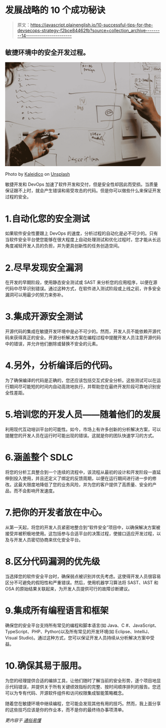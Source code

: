 # 发展战略的 10 个成功秘诀

> 原文：<https://javascript.plainenglish.io/10-successful-tips-for-the-devsecops-strategy-f2bce84462fb?source=collection_archive---------14----------------------->

## 敏捷环境中的安全开发过程。

![](img/155a56f2c7e2b5b0c5adcd19492b29f7.png)

Photo by [Kaleidico](https://unsplash.com/@kaleidico?utm_source=medium&utm_medium=referral) on [Unsplash](https://unsplash.com?utm_source=medium&utm_medium=referral)

敏捷开发和 DevOps 加速了软件开发和交付，但是安全性却因此而受损。当质量保证跟不上时，就会产生错误和易受攻击的代码。但是你可以做些什么来保证开发过程的安全。

# 1.自动化您的安全测试

如果软件安全性要跟上 DevOps 的速度，分析过程的自动化是必不可少的。只有当软件安全平台使您能够在很大程度上自动处理测试和优化过程时，您才能从长远角度减轻开发人员的负担，并为更具创新性的任务创造空间。

# 2.尽早发现安全漏洞

在开发的早期阶段，使用静态安全测试或 SAST 来分析您的应用程序，以便在源代码中尽早识别错误。通过这种方式，在软件进入测试阶段或上线之前，许多安全漏洞可以用最少的努力来弥补。

# 3.集成开源安全测试

开源代码的集成在敏捷开发环境中是必不可少的。然而，开发人员不能依赖开源代码来获得真正的安全。开源分析解决方案在编程过程中提醒开发人员注意开源代码中的错误，并允许他们删除或替换不安全的元素。

# 4.另外，分析编译后的代码。

为了确保编译的代码是正确的，您还应该包括交互式安全分析。这些测试可以在运行期间尽可能短的时间内自动高效地执行，并帮助您在最终开发阶段可靠地识别安全性差距。

# 5.培训您的开发人员——随着他们的发展

利用现代互动培训平台的可能性。如今，市场上有许多创新的分析解决方案，可以提醒您的开发人员在运行时可能出现的错误。这就是你的团队快速学习的方式。

# 6.涵盖整个 SDLC

将您的分析工具整合到一个连续的流程中，该流程从最初的设计和开发阶段一直延伸到投入使用，并且还定义了绑定的反馈周期，以便在运行期间进行进一步的修改。这最大限度地降低了您的业务风险，并为您的客户提供了高质量、安全的产品，而不会影响开发速度。

# 7.把你的开发者放在中心。

从第一天起，将您的开发人员紧密地整合到“软件安全”项目中，以确保解决方案被接受并被积极地使用。这包括参与合适平台的决策过程，使接口适应开发过程，以及与开发人员密切协商来优化安全平台。

# 8.区分代码漏洞的优先级

当选择您的软件安全平台时，确保弱点被识别并优先考虑。这使得开发人员很容易区分不可避免的假阳性和严重错误。然后，使用机器学习算法将 SAST、IAST 和 OSA 的原始结果关联起来，为开发人员提供可行的故障诊断建议。

# 9.集成所有编程语言和框架

确保您的安全平台支持所有常见的编程和脚本语言(如 Java、C #、JavaScript、TypeScript、PHP、Python)以及所有常见的开发环境(如 Eclipse、IntelliJ、Visual Studio)。通过这种方式，您可以保证开发人员持续从分析解决方案中受益。

# 10.确保其易于服用。

为您的经理提供合适的编排工具，让他们随时了解当前的安全形势，逐个项目地显示代码错误，并提供关于所有关键绩效指标的完整、按时间顺序排列的报告。您还可以为专有代码、开源软件组件和访问权限集成智能策略概念。

随着您在敏捷环境中继续编程，您可能会发现其他有用的技巧。然而，我上面分享的这些技巧应该是你的作业本，而不是你的最终待办事项清单。

*更内容于* [*通俗易懂*](http://plainenglish.io/)